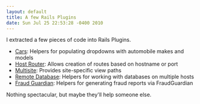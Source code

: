 ```yaml
---
layout: default
title: A few Rails Plugins
date: Sun Jul 25 22:53:28 -0400 2010
---
```


I extracted a few pieces of code into Rails Plugins.

* [Cars](http://github.com/itspriddle/cars): Helpers for populating dropdowns with automobile makes and models
* [Host Router](http://github.com/itspriddle/host_router): Allows creation of routes based on hostname or port
* [Multisite](http://github.com/itspriddle/multisite): Provides site-specific view paths
* [Remote Database](http://github.com/itspriddle/remote_database): Helpers for working with databases on multiple hosts
* [Fraud Guardian](http://github.com/itspriddle/fraud_guardian): Helpers for generating fraud reports via FraudGuardian

Nothing spectacular, but maybe they'll help someone else.

